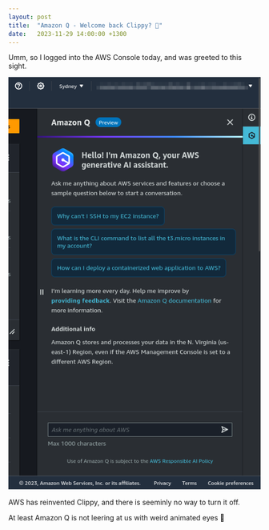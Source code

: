 ```yaml
---
layout: post
title:  "Amazon Q - Welcome back Clippy? 📎"
date:   2023-11-29 14:00:00 +1300
---
```


Umm, so I logged into the AWS Console today, and was greeted to this sight. 

![img1](assets/2023-11-29-clippy.png)

AWS has reinvented Clippy, and there is seeminly no way to turn it off.

At least Amazon Q is not leering at us with weird animated eyes 👀